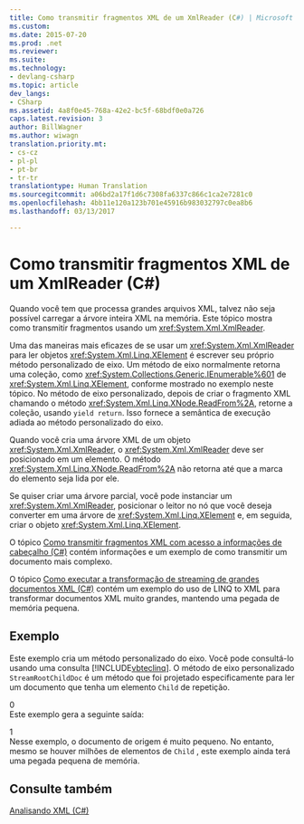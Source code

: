 ```yaml
---
title: Como transmitir fragmentos XML de um XmlReader (C#) | Microsoft Docs
ms.custom: 
ms.date: 2015-07-20
ms.prod: .net
ms.reviewer: 
ms.suite: 
ms.technology:
- devlang-csharp
ms.topic: article
dev_langs:
- CSharp
ms.assetid: 4a8f0e45-768a-42e2-bc5f-68bdf0e0a726
caps.latest.revision: 3
author: BillWagner
ms.author: wiwagn
translation.priority.mt:
- cs-cz
- pl-pl
- pt-br
- tr-tr
translationtype: Human Translation
ms.sourcegitcommit: a06bd2a17f1d6c7308fa6337c866c1ca2e7281c0
ms.openlocfilehash: 4bb11e120a123b701e45916b983032797c0ea8b6
ms.lasthandoff: 03/13/2017

---
```

# <a name="how-to-stream-xml-fragments-from-an-xmlreader-c"></a>Como transmitir fragmentos XML de um XmlReader (C#)
Quando você tem que processa grandes arquivos XML, talvez não seja possível carregar a árvore inteira XML na memória. Este tópico mostra como transmitir fragmentos usando um <xref:System.Xml.XmlReader>.  
  
 Uma das maneiras mais eficazes de se usar um <xref:System.Xml.XmlReader> para ler objetos <xref:System.Xml.Linq.XElement> é escrever seu próprio método personalizado de eixo. Um método de eixo normalmente retorna uma coleção, como <xref:System.Collections.Generic.IEnumerable%601> de <xref:System.Xml.Linq.XElement>, conforme mostrado no exemplo neste tópico. No método de eixo personalizado, depois de criar o fragmento XML chamando o método <xref:System.Xml.Linq.XNode.ReadFrom%2A>, retorne a coleção, usando `yield return`. Isso fornece a semântica de execução adiada ao método personalizado do eixo.  
  
 Quando você cria uma árvore XML de um objeto <xref:System.Xml.XmlReader>, o <xref:System.Xml.XmlReader> deve ser posicionado em um elemento. O método <xref:System.Xml.Linq.XNode.ReadFrom%2A> não retorna até que a marca do elemento seja lida por ele.  
  
 Se quiser criar uma árvore parcial, você pode instanciar um <xref:System.Xml.XmlReader>, posicionar o leitor no nó que você deseja converter em uma árvore de <xref:System.Xml.Linq.XElement> e, em seguida, criar o objeto <xref:System.Xml.Linq.XElement>.  
  
 O tópico [Como transmitir fragmentos XML com acesso a informações de cabeçalho (C#)](../../../../csharp/programming-guide/concepts/linq/how-to-stream-xml-fragments-with-access-to-header-information.md) contém informações e um exemplo de como transmitir um documento mais complexo.  
  
 O tópico [Como executar a transformação de streaming de grandes documentos XML (C#)](../../../../csharp/programming-guide/concepts/linq/how-to-perform-streaming-transform-of-large-xml-documents.md) contém um exemplo do uso de LINQ to XML para transformar documentos XML muito grandes, mantendo uma pegada de memória pequena.  
  
## <a name="example"></a>Exemplo  
 Este exemplo cria um método personalizado do eixo. Você pode consultá-lo usando uma consulta [!INCLUDE[vbteclinq](../../../../csharp/includes/vbteclinq_md.md)]. O método de eixo personalizado `StreamRootChildDoc` é um método que foi projetado especificamente para ler um documento que tenha um elemento `Child` de repetição.  
  
<CodeContentPlaceHolder>0</CodeContentPlaceHolder>  
 Este exemplo gera a seguinte saída:  
  
<CodeContentPlaceHolder>1</CodeContentPlaceHolder>  
 Nesse exemplo, o documento de origem é muito pequeno. No entanto, mesmo se houver milhões de elementos de `Child` , este exemplo ainda terá uma pegada pequena de memória.  
  
## <a name="see-also"></a>Consulte também  
 [Analisando XML (C#)](../../../../csharp/programming-guide/concepts/linq/parsing-xml.md)
